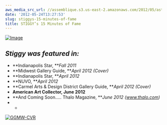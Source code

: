 ```yaml
---
aws_media_src_url: //assemblique.s3.us-east-2.amazonaws.com/2012/05/astigmatism-closeup-blk-lw.jpg
date: '2012-05-24T13:27:53'
slug: stiggys-15-minutes-of-fame
title: STIGGY’s 15 Minutes of Fame
---
```


 [![Image](//assemblique.s3.us-east-2.amazonaws.com/2012/05/astigmatism-closeup-blk-lw.jpg?w=487)](//assemblique.s3.us-east-2.amazonaws.com/2012/05/astigmatism-closeup-blk-lw.jpg)

 ***Stiggy was featured in:***
-----------------------------

  * **Indianapolis Star, ***Fall 2011*
 * **Midwest Gallery Guide, ***April 2012 (Cover)*
 * **Indianapolis Star, ***April 2012*
 * **NUVO, ***April 2012*
 * **Carmel Arts & Design District Gallery Guide, ***April 2012 (Cover)*
 * **American Art Collector, June 2012**
 * **And Coming Soon….. Thalo Magazine, ***June 2012 (www.thalo.com)*
  * *

 [![](//assemblique.s3.us-east-2.amazonaws.com/2012/03/ggmw-cvr1.jpg?w=186&h=300 "GGMW-CVR")](//assemblique.s3.us-east-2.amazonaws.com/2012/03/ggmw-cvr1.jpg)
